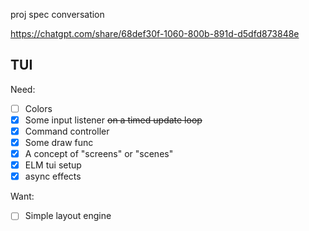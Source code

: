 proj spec conversation

https://chatgpt.com/share/68def30f-1060-800b-891d-d5dfd873848e

## TUI 

Need:

- [ ] Colors
- [x] Some input listener ~~on a timed update loop~~
- [x] Command controller
- [x] Some draw func
- [x] A concept of "screens" or "scenes"
- [x] ELM tui setup
- [x] async effects

Want:

- [ ] Simple layout engine
